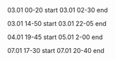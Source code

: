 03.01 00-20 start
03.01 02-30 end

03.01 14-50 start
03.01 22-05 end

04.01 19-45 start
05.01 2-00 end

07.01 17-30 start
07.01 20-40 end